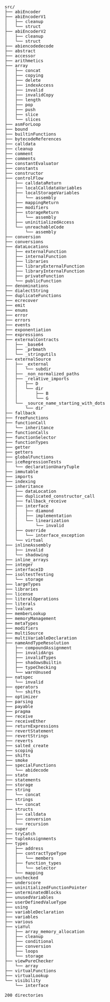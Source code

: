 
<pre>
src/
├── abiEncoder
├── abiEncoderV1
│   ├── cleanup
│   └── struct
├── abiEncoderV2
│   ├── cleanup
│   └── struct
├── abiencodedecode
├── abstract
├── accessor
├── arithmetics
├── array
│   ├── concat
│   ├── copying
│   ├── delete
│   ├── indexAccess
│   ├── invalid
│   ├── invalidCopy
│   ├── length
│   ├── pop
│   ├── push
│   ├── slice
│   └── slices
├── asmForLoop
├── bound
├── builtinFunctions
├── bytecodeReferences
├── calldata
├── cleanup
├── comment
├── comments
├── constantEvaluator
├── constants
├── constructor
├── controlFlow
│   ├── calldataReturn
│   ├── localCalldataVariables
│   ├── localStorageVariables
│   │   └── assembly
│   ├── mappingReturn
│   ├── modifiers
│   ├── storageReturn
│   │   └── assembly
│   ├── uninitializedAccess
│   └── unreachableCode
│       └── assembly
├── conversion
├── conversions
├── dataLocations
│   ├── externalFunction
│   ├── internalFunction
│   ├── libraries
│   ├── libraryExternalFunction
│   ├── libraryInternalFunction
│   ├── privateFunction
│   └── publicFunction
├── denominations
├── dialectString
├── duplicateFunctions
├── ecrecover
├── emit
├── enums
├── error
├── errors
├── events
├── exponentiation
├── expressions
├── externalContracts
│   ├── _base64
│   ├── _prbmath
│   └── _stringutils
├── externalSource
│   ├── _external
│   │   └── subdir
│   ├── _non_normalized_paths
│   ├── _relative_imports
│   │   ├── D
│   │   └── dir
│   │       ├── B
│   │       └── G
│   └── _source_name_starting_with_dots
│       └── dir
├── fallback
├── freeFunctions
├── functionCall
│   └── inheritance
├── functionCalls
├── functionSelector
├── functionTypes
├── getter
├── getters
├── globalFunctions
├── iceRegressionTests
│   └── declarationUnaryTuple
├── immutable
├── imports
├── indexing
├── inheritance
│   ├── dataLocation
│   ├── duplicated_constructor_call
│   ├── fallback_receive
│   ├── interface
│   │   ├── diamond
│   │   ├── implementation
│   │   └── linearization
│   │       └── invalid
│   ├── override
│   │   └── interface_exception
│   └── virtual
├── inlineAssembly
│   ├── invalid
│   └── shadowing
├── inline_arrays
├── integer
├── interfaceID
├── isoltestTesting
│   └── storage
├── largeTypes
├── libraries
├── license
├── literalOperations
├── literals
├── lvalues
├── memberLookup
├── memoryManagement
├── metaTypes
├── modifiers
├── multiSource
├── multiVariableDeclaration
├── nameAndTypeResolution
│   ├── compoundAssignment
│   ├── invalidArgs
│   ├── invalidTypes
│   ├── shadowsBuiltin
│   ├── typeChecking
│   └── warnUnused
├── natspec
│   └── invalid
├── operators
│   └── shifts
├── optimizer
├── parsing
├── payable
├── pragma
├── receive
├── receiveEther
├── returnExpressions
├── revertStatement
├── revertStrings
├── reverts
├── salted_create
├── scoping
├── shifts
├── smoke
├── specialFunctions
│   └── abidecode
├── state
├── statements
├── storage
├── string
│   └── concat
├── strings
│   └── concat
├── structs
│   ├── calldata
│   ├── conversion
│   └── recursion
├── super
├── tryCatch
├── tupleAssignments
├── types
│   ├── address
│   ├── contractTypeType
│   │   └── members
│   ├── function_types
│   │   └── selector
│   └── mapping
├── unchecked
├── underscore
├── uninitializedFunctionPointer
├── unterminatedBlocks
├── unusedVariables
├── userDefinedValueType
├── using
├── variableDeclaration
├── variables
├── various
├── viaYul
│   ├── array_memory_allocation
│   ├── cleanup
│   ├── conditional
│   ├── conversion
│   ├── loops
│   └── storage
├── viewPureChecker
│   └── array
├── virtualFunctions
├── virtualLookup
└── visibility
    └── interface

200 directories
</pre>